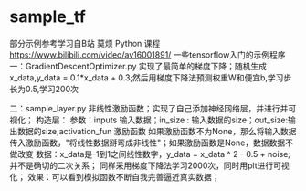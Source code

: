 # sample_tf
部分示例参考学习自B站 莫烦 Python 课程 https://www.bilibili.com/video/av16001891/
一些tensorflow入门的示例程序
一：GradientDescentOptimizer.py
  实现了最简单的梯度下降；随机生成x_data,y_data = 0.1*x_data + 0.3;然后用梯度下降法预测权重W和便宜b,学习步长为0.5,学习200次

二：sample_layer.py
    非线性激励函数；实现了自己添加神经网络层，并进行并可视化；
    构造层：
      参数：inputs 输入数据；in_size : 输入数据的size；out_size:输出数据的size;activation_fun 激励函数
       如果激励函数不为None，那么将输入数据传入激励函数，"将线性数据掰弯成非线性"；如果激励函数是None，数据数据不做改变
    数据：x_data是-1到1之间线性数字，y_data = x_data ^ 2 - 0.5 + noise; 并不是确切的二次关系；
      同样采用梯度下降法学习2000次，同时用plt进行可视化；
    效果：可以看到模拟函数不断自我完善逼近真实数据；
